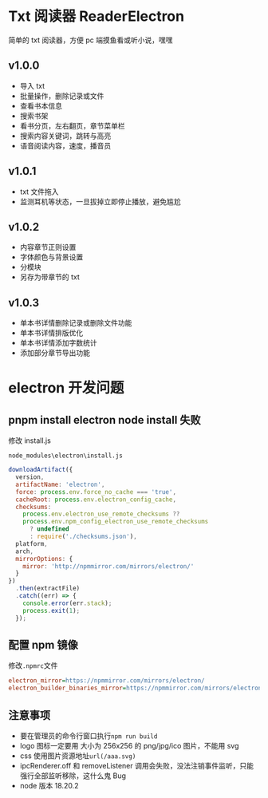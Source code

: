 # Txt 阅读器 ReaderElectron

简单的 txt 阅读器，方便 pc 端摸鱼看或听小说，嘿嘿

## v1.0.0

- 导入 txt
- 批量操作，删除记录或文件
- 查看书本信息
- 搜索书架
- 看书分页，左右翻页，章节菜单栏
- 搜索内容关键词，跳转与高亮
- 语音阅读内容，速度，播音员

## v1.0.1

- txt 文件拖入
- 监测耳机等状态，一旦拔掉立即停止播放，避免尴尬

## v1.0.2

- 内容章节正则设置
- 字体颜色与背景设置
- 分模块
- 另存为带章节的 txt

## v1.0.3

- 单本书详情删除记录或删除文件功能
- 单本书详情排版优化
- 单本书详情添加字数统计
- 添加部分章节导出功能

# electron 开发问题

## pnpm install electron node install 失败

修改 install.js

`node_modules\electron\install.js`

```js
downloadArtifact({
  version,
  artifactName: 'electron',
  force: process.env.force_no_cache === 'true',
  cacheRoot: process.env.electron_config_cache,
  checksums:
    process.env.electron_use_remote_checksums ??
    process.env.npm_config_electron_use_remote_checksums
      ? undefined
      : require('./checksums.json'),
  platform,
  arch,
  mirrorOptions: {
    mirror: 'http://npmmirror.com/mirrors/electron/'
  }
})
  .then(extractFile)
  .catch((err) => {
    console.error(err.stack);
    process.exit(1);
  });
```

## 配置 npm 镜像

修改`.npmrc`文件

```ini
electron_mirror=https://npmmirror.com/mirrors/electron/
electron_builder_binaries_mirror=https://npmmirror.com/mirrors/electron-builder-binaries/
```

## 注意事项

- 要在管理员的命令行窗口执行`npm run build`
- logo 图标一定要用 大小为 256x256 的 png/jpg/ico 图片，不能用 svg
- css 使用图片资源地址`url(/aaa.svg)`
- ipcRenderer.off 和 removeListener 调用会失败，没法注销事件监听，只能强行全部监听移除，这什么鬼 Bug
- node 版本 18.20.2
